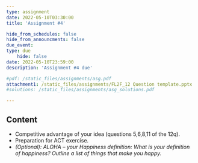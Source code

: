 ```yaml
---
type: assignment
date: 2022-05-10T03:30:00
title: 'Assignment #4'

hide_from_schedules: false
hide_from_announcments: false
due_event:
type: due
    hide: false
date: 2022-05-10T23:59:00
description: 'Assignment #4 due'

#pdf: /static_files/assignments/asg.pdf
attachment1: /static_files/assignments/FL2F_12 Question template.pptx
#solutions: /static_files/assignments/asg_solutions.pdf

---
```

## Content
- Competitive advantage of your idea (questions 5,6,8,11 of the 12q).
- Preparation for ACT exercise.
- *(Optional):   ALOHA 	– your Happiness definition:
What is your definition of happiness?
Outline a list of things that make you happy.*



